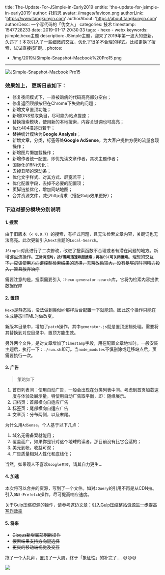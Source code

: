title: The-Update-For-JSimple-in-Early2019
entitle: 'the-update-for-jsimple-in-early2019'
author: 托码思
avatar: /images/favicon.png
authorLink: 'https://www.tangkunyin.com'
authorAbout: 'https://about.tangkunyin.com'
authorDesc: 一个写代码的「伪文人」
categories: 技术
timestamp: 1547728233
date: 2019-01-17 20:30:33
tags: 
	- hexo
	- webx
keywords: jsimple,hexo主题
description: JSimple主题，迎来了2019年第一波大的更新。久违了！本次引入了一些细微的交互，优化了很多不合理的样式。比如更换了搜索，试试直接按F键...
photos:
- /img/2019/JSimple-Snapshot-Macbook%20Pro15.png
---


![JSimple-Snapshot-Macbook Pro15](/img/2019/JSimple-Snapshot-Macbook%20Pro15.png)


### 效果如上， 更新日志如下：

- 修复夜间模式下，一直被诟病的代码高亮部分空白；
- 修复返回顶部按钮在Chrome下失效的问题；
- 新增文章置顶功能；
- 新增DNS预取条目，尽可能为站点提速；
- 替换搜索模块，使用新的本地搜索，内容关键词也可高亮；
- 优化404描述页若干；
- 替换统计模块为**Google Analysis**；
- 新增文章，分类，标签等处**Google AdSense**，为大客户提供方便的流量套现操作；
- 新增图片懒加载操作；
- 新增作者统一配置，即优先读文章作者，其次主题作者；
- 国际化(i18N)优化；
- 去掉丑陋的滚动条；
- 优化文字样式、对其方式、屏宽若干；
- 优化配置字段，去掉不必要的配置项；
- 页脚链接优化，增加网站地图；
- 合并资源文件，减少http请求（搭配Gulp效果更好）；

### 下边对部分模块分别说明

#### 1. 搜索

由于旧版本（`< 0.0.7`）的搜索，有样式问题，且无法检索文章内容，关键词也无法高亮。此次更新引入`Next`主题的`Local-Search`。

`JSimple`对此进行了二次修改，改进了搜索函数不合理或者有潜在问题的地方。新增键盘流操作。**`正常浏览时，按F键可迅速唤起搜索；再按ESC可关闭搜索`**。~~理想的交互下，应该使用方向键控制检索结果的选择，无奈改动较大，没有足够的时间精力投入，暂且放弃治疗~~

需要注意的是，搜索需要引入：`hexo-generator-search`库，它将为检索内容提供数据保障

#### 2. 置顶

`Hexo`是静态站，没法做到类似`WP`那样后台配置一下就能顶。因此这个操作只能在生成静态HTML时做改变。

新版本目录中，增加了`patch`操作，其中`generator.js`就是置顶逻辑处理。需要将其替换到对应目录中，置顶方能生效。

另外两个文件，是对文章增加了`timestamp`字段，用在配置文章地址时。一般安装主题后，执行一下：`./run.sh`即可。当`node_modules`不慎删除或迁移站点后，页需要执行一次。

#### 3. 广告

> 策略如下

1. 首页列表间：使用自动广告，一般会出现在分类列表中间。考虑到首页加载速度与体验及展示量，特使用自动广告取平衡，即：随缘展示。
2. 归档页：首部横向自适应广告
3. 标签页：尾部横向自适应广告
4. 文章页：分布两侧，以及末尾。 

为什么用`AdSense`，个人基于以下几点：

1. 域名无需备案就能用；
2. 覆盖面广，如果你是针对这个地球的读者，那目前没有比它合适的；
3. 美元到帐，收益可观；
4. 广告质量相对人性化和底线化；

当然，如果观人不喜欢`Google套装`，请其自力更生...

#### 4. 加速

本次将可以合并的资源，写到了一个文件。如对`JQuery`的引用不再是从CDN拉。引入`DNS-Prefetch`操作，尽可提高响应速度。

关于Gulp压缩资源的操作，请参考这边文章：[引入Gulp压缩整站资源进一步提高写作效率](https://shuoit.net/tech-notes/use-gulp-to-speed-hexo-1547999542.html)

#### 5. 将来

+ ~~Disqus新增局部刷新操作~~
+ ~~搜索结果支持方向键选择~~
+ ~~更爽的移动端视觉及交互~~


拖了一个大礼拜，置顶了一大周，终于「象征性」的补完了.... 😅😅😅

![](/img/2019/15486045964350.jpg)


